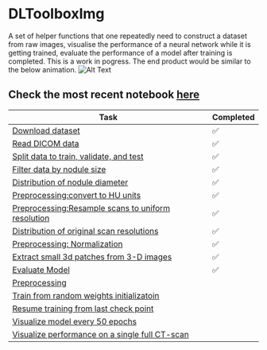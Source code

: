 # DLToolboxImg

A set of helper functions that one repeatedly need to construct a dataset from raw images, visualise the performance of a neural network while it is getting trained, evaluate the performance of a model after training is completed. 
This is a work in pogress. The end product would be similar to the below animation. 
![Alt Text](https://raw.githubusercontent.com/x110/DLToolboxImg/master/prototype.gif)
##  Check the most recent notebook [here](https://github.com/x110/DLToolboxImg/blob/master/DL_006_Preprocessing_Normalization.ipynb)


|  **Task**                                              |  **Completed**
|-------------------------------------------------------|--------------------
[Download dataset](https://github.com/x110/DLToolboxImg/blob/master/DL_02_PreProcessing/download_dataset.ipynb)            |:white_check_mark:
[Read DICOM data](https://github.com/x110/DLToolboxImg/blob/master/DL_002_load_data.ipynb)                                    |:white_check_mark:
[Split data to train, validate, and test](https://github.com/x110/DLToolboxImg/blob/master/DL_003_filter_nodules_by_diameter.ipynb)              |  :white_check_mark:
[Filter data by nodule size](https://github.com/x110/DLToolboxImg/blob/master/DL_003_filter_nodules_by_diameter.ipynb)              |  :white_check_mark:
[Distribution of nodule diameter](https://github.com/x110/DLToolboxImg/blob/master/DL_003_filter_nodules_by_diameter.ipynb)              |  :white_check_mark:
[Preprocessing:convert to HU units](https://github.com/x110/DLToolboxImg/blob/master/DL_004_Preprocessing_convert_to_Hounsfields_Unit.ipynb)              |  :white_check_mark:
[Preprocessing:Resample scans to uniform resolution](https://github.com/x110/DLToolboxImg/blob/master/DL_005_Preprocessing_resample_to_new_resolution.ipynb)              |  :white_check_mark:
[Distribution of original scan resolutions](https://github.com/x110/DLToolboxImg/blob/master/DL_005_Preprocessing_resample_to_new_resolution.ipynb)              |  :white_check_mark:
[Preprocessing: Normalization](https://github.com/x110/DLToolboxImg/blob/master/DL_006_Preprocessing_Normalization.ipynb)              |  :white_check_mark:
[Extract small 3d patches from 3-D images](https://github.com/x110/DLToolboxImg/blob/master/DL_02_PreProcessing/DL_02_PatchesExtraction3DImage.ipynb)              |  :white_check_mark:
[Evaluate Model]()              |  :white_check_mark:
[Preprocessing]()              |  
[Train from random weights initializatoin]()              |  
[Resume training from last check point]()              |  
[Visualize model every 50 epochs]()              |  
[Visualize performance on a single full CT-scan]()              |  

